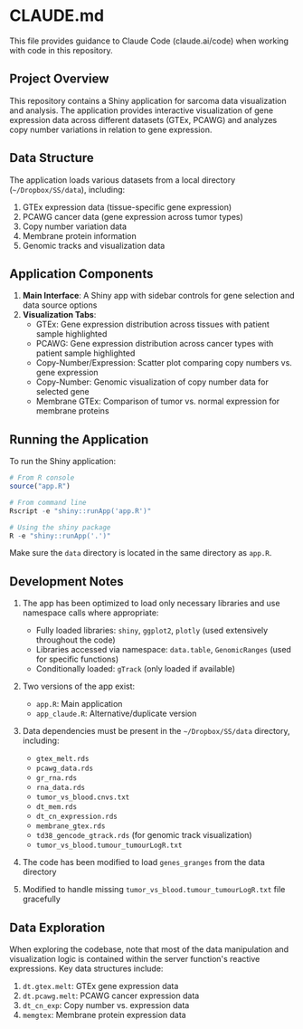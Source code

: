 # CLAUDE.md

This file provides guidance to Claude Code (claude.ai/code) when working with code in this repository.

## Project Overview

This repository contains a Shiny application for sarcoma data visualization and analysis. The application provides interactive visualization of gene expression data across different datasets (GTEx, PCAWG) and analyzes copy number variations in relation to gene expression.

## Data Structure

The application loads various datasets from a local directory (`~/Dropbox/SS/data`), including:

1. GTEx expression data (tissue-specific gene expression)
2. PCAWG cancer data (gene expression across tumor types)
3. Copy number variation data
4. Membrane protein information
5. Genomic tracks and visualization data

## Application Components

1. **Main Interface**: A Shiny app with sidebar controls for gene selection and data source options
2. **Visualization Tabs**:
   - GTEx: Gene expression distribution across tissues with patient sample highlighted
   - PCAWG: Gene expression distribution across cancer types with patient sample highlighted
   - Copy-Number/Expression: Scatter plot comparing copy numbers vs. gene expression
   - Copy-Number: Genomic visualization of copy number data for selected gene
   - Membrane GTEx: Comparison of tumor vs. normal expression for membrane proteins

## Running the Application

To run the Shiny application:

```r
# From R console
source("app.R")

# From command line
Rscript -e "shiny::runApp('app.R')"

# Using the shiny package
R -e "shiny::runApp('.')"
```

Make sure the `data` directory is located in the same directory as `app.R`.

## Development Notes

1. The app has been optimized to load only necessary libraries and use namespace calls where appropriate:
   - Fully loaded libraries: `shiny`, `ggplot2`, `plotly` (used extensively throughout the code)
   - Libraries accessed via namespace: `data.table`, `GenomicRanges` (used for specific functions)
   - Conditionally loaded: `gTrack` (only loaded if available)

2. Two versions of the app exist:
   - `app.R`: Main application
   - `app_claude.R`: Alternative/duplicate version

3. Data dependencies must be present in the `~/Dropbox/SS/data` directory, including:
   - `gtex_melt.rds`
   - `pcawg_data.rds`
   - `gr_rna.rds`
   - `rna_data.rds`
   - `tumor_vs_blood.cnvs.txt`
   - `dt_mem.rds`
   - `dt_cn_expression.rds`
   - `membrane_gtex.rds`
   - `td38_gencode_gtrack.rds` (for genomic track visualization)
   - `tumor_vs_blood.tumour_tumourLogR.txt`

4. The code has been modified to load `genes_granges` from the data directory
5. Modified to handle missing `tumor_vs_blood.tumour_tumourLogR.txt` file gracefully

## Data Exploration

When exploring the codebase, note that most of the data manipulation and visualization logic is contained within the server function's reactive expressions. Key data structures include:

1. `dt.gtex.melt`: GTEx gene expression data
2. `dt.pcawg.melt`: PCAWG cancer expression data
3. `dt_cn_exp`: Copy number vs. expression data
4. `memgtex`: Membrane protein expression data
